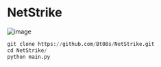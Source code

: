 # NetStrike

![image](https://github.com/Bt08s/NetStrike/assets/68190921/2b43f872-4ea2-4487-9f81-19f772e9ed7a)

```py
git clone https://github.com/Bt08s/NetStrike.git
cd NetStrike/
python main.py
```
